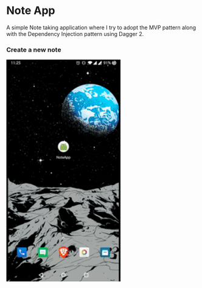 # Note App

A simple Note taking application where I try to adopt the MVP pattern along with the Dependency Injection pattern using Dagger 2.

### Create a new note
<img src="https://github.com/Kirtsim/screenshots/blob/master/NoteApp/Create_new_note.gif" alt="Create new note GIF" width="300"/>
